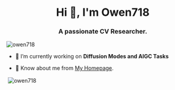 <h1 align="center">Hi 👋, I'm Owen718</h1>
<h3 align="center">A passionate CV Researcher.</h3>

<p align="left"> <img src="https://komarev.com/ghpvc/?username=owen718&label=Profile%20views&color=0e75b6&style=flat" alt="owen718" /> </p>

- 🔭 I’m currently working on **Diffusion Modes and AIGC Tasks**

- 📄 Know about me from  [My Homepage](https://owen718.github.io).

<p align="left">
</p>

<p>&nbsp;<img align="center" src="https://github-readme-stats.vercel.app/api?username=owen718&show_icons=true&locale=en" alt="owen718" /></p>

